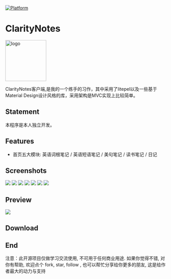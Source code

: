 

[![Platform][1]][2]

[1]:https://img.shields.io/badge/platform-Android-blue.svg  
[2]:https://github.com/iMeiji/Toutiao


# ClarityNotes
<img src="./art/logo.png" width="128" alt="logo">

ClarityNotes客户端,是我的一个练手的习作，其中采用了litepel以及一些基于Material Design设计风格的库，采用架构是MVC实现上比较简单。


## Statement
本程序是本人独立开发。


## Features
- 首页五大模块: 英语词根笔记 / 英语短语笔记 / 美句笔记 / 读书笔记 / 日记


## Screenshots
![](screencut/sc1.jpg)
![](screencut/sc2.jpg)
![](screencut/sc3.jpg)
![](screencut/sc4.jpg)
![](screencut/sc5.jpg)
![](screencut/sc6.jpg)
![](screencut/sc7.jpg)

## Preview
![](art/preview.gif)


## Download


## End
注意：此开源项目仅做学习交流使用, 不可用于任何商业用途. 如果你觉得不错, 对你有帮助, 欢迎点个 fork, star, follow , 也可以帮忙分享给你更多的朋友, 这是给作者最大的动力与支持
